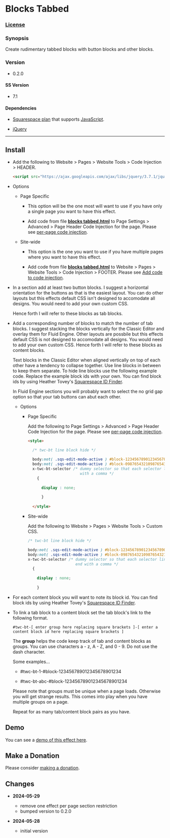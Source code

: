 # Blocks Tabbed

### [License][1]

### Synopsis

Create rudimentary tabbed blocks with button blocks and other blocks.

### Version

 * 0.2.0

#### SS Version

  * 7.1
  
#### Dependencies

  * [Squarespace plan][2] that supports [JavaScript][3].

  * [jQuery][4]

---

## Install

* Add the following to Website > Pages > Website Tools > Code Injection >
  HEADER.
  
  ```html
  <script src="https://ajax.googleapis.com/ajax/libs/jquery/3.7.1/jquery.min.js"></script>
  ```
  
* Options

  * Page Specific
  
    * This option will be the one most will want to use if you have only a
      single page you want to have this effect.
      
    * Add code from file **[blocks tabbed.html][5]** to Page Settings >
      Advanced > Page Header Code Injection for the page. Please see [per-page
      code injection][6].
      
  * Site-wide
  
    * This option is the one you want to use if you have multiple pages where
      you want to have this effect.
      
    * Add code from file **[blocks tabbed.html][5]** to Website > Pages >
      Website Tools > Code Injection > FOOTER. Please see [Add code to code
      injection][7].

* In a section add at least two button blocks. I suggest a horizontal
  orientation for the buttons as that is the easiest layout. You can do other
  layouts but this effects default CSS isn't designed to accomodate all designs.
  You would need to add your own custom CSS.
  
  Hence forth I will refer to these blocks as tab blocks.

* Add a corresponding number of blocks to match the number of tab blocks. I
  suggest stacking the blocks vertically for the Classic Editor and overlay them
  for Fluid Engine. Other layouts are possbile but this effects default CSS
  is not designed to accomodate all designs. You would need to add your own
  custom CSS. Hence forth I will refer to these blocks as content blocks.
  
  Text blocks in the Classic Editor when aligned vertically on top of each other
  have a tendency to collapse together. Use line blocks in between to keep them
  separate. To hide line blocks use the following example code. Replace the
  example block ids with your own. You can find block ids by using Heather
  Tovey's [Squarespace ID Finder][8].
  
  In Fluid Engine sections you will probably want to select the no grid gap
  option so that your tab buttons can abut each other.
  
  * Options
  
    * Page Specific
    
      Add the following to Page Settings > Advanced > Page Header Code Injection
      for the page. Please see [per-page code injection][6].
    
      ```html
      <style>
      
        /* twc-bt line block hide */
        
        body:not( .sqs-edit-mode-active ) #block-123456789012345678901234,
        body:not( .sqs-edit-mode-active ) #block-098765432109876543210987,
        x-twc-bt-selector /* dummy selector so that each selector line above can end
                             with a comma */
          {
          
            display : none;
            
            }
            
        </style>
      ```
      
    * Site-wide
    
      Add the following to Website > Pages > Website Tools > Custom CSS.
      
      ```css
      /* twc-bt line block hide */
      
      body:not( .sqs-edit-mode-active ) #block-123456789012345678901234,
      body:not( .sqs-edit-mode-active ) #block-098765432109876543210987,
      x-twc-bt-selector /* dummy selector so that each selector line above can
                           end with a comma */
        {
        
          display : none;
          
          }
      ```

* For each content block you will want to note its block id. You can find block
  ids by using Heather Tovey's [Squarespace ID Finder][8].
  
* To link a tab block to a content block set the tab block's link to the
  following format.
  
  ```text
  #twc-bt-[ enter group here replacing square brackets ]-[ enter a content block id here replacing square brackets ]
  ```
  
  The **group** helps the code keep track of tab and content blocks as groups.
  You can use characters a - z, A - Z, and 0 - 9. Do not use the dash character.
  
  Some examples...
  
    * #twc-bt-1-#block-123456789012345678901234
    
    * #twc-bt-abc-#block-123456789012345678901234
    
  Please note that groups must be unique when a page loads. Otherwise you will
  get strange results. This comes into play when you have multiple groups on a
  page.
  
  Repeat for as many tab/content block pairs as you have.

## Demo

You can see a [demo of this effect here][9].

## Make a Donation

Please consider [making a donation][10].

## Changes

* **2024-05-29**

  * remove one effect per page section restriction
  * bumped version to 0.2.0
  
* **2024-05-28**

  * initial version

[1]: https://github.com/tomsWebConsulting/twcsl/blob/main/LICENSE.txt#L1
[2]: https://www.squarespace.com/pricing
[3]: https://en.wikipedia.org/wiki/JavaScript
[4]: https://jquery.com/
[5]: blocks%20tabbed.html#L1
[6]: https://support.squarespace.com/hc/en-us/articles/205815908-Using-code-injection#toc-per-page-code-injection
[7]: https://support.squarespace.com/hc/en-us/articles/205815908-Using-code-injection#toc-add-code-to-code-injection
[9]: https://toms-web-consulting-demos.squarespace.com/blocks-tabbed?password=twcdemos
[8]: https://www.heathertovey.com/squarespace-id-finder/
[10]: https://github.com/tomsWebConsulting/twcsl#make-a-donation
